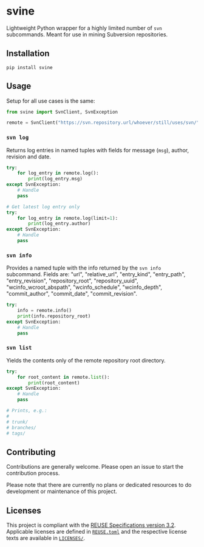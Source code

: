 # svine

Lightweight Python wrapper for a highly limited number of `svn` subcommands.
Meant for use in mining Subversion repositories.

## Installation

`pip install svine`

## Usage

Setup for all use cases is the same:

```python
from svine import SvnClient, SvnException

remote = SvnClient("https://svn.repository.url/whoever/still/uses/svn/")
```

### `svn log`

Returns log entries in named tuples with fields for message (`msg`), author, revision and date.

```python
try:
    for log_entry in remote.log():
        print(log_entry.msg)
except SvnException:
    # Handle
    pass

# Get latest log entry only
try:
    for log_entry in remote.log(limit=1):
        print(log_entry.author)
except SvnException:
    # Handle
    pass
```

### `svn info`

Provides a named tuple with the info returned by the `svn info` subcommand. Fields are:
"url", "relative_url", "entry_kind", "entry_path", "entry_revision", "repository_root", "repository_uuid", 
"wcinfo_wcroot_abspath", "wcinfo_schedule", "wcinfo_depth", "commit_author", "commit_date", "commit_revision".

```python
try:
    info = remote.info()
    print(info.repository_root)
except SvnException:
    # Handle
    pass
```

### `svn list`

Yields the contents only of the remote repository root directory.

```python
try:
    for root_content in remote.list():
        print(root_content)
except SvnException:
    # Handle
    pass

# Prints, e.g.:
# 
# trunk/
# branches/
# tags/
```

## Contributing

Contributions are generally welcome. Please open an issue to start the contribution process.

Please note that there are currently no plans or dedicated resources to do development or maintenance of this project.

## Licenses

This project is compliant with the [REUSE Specifications version 3.2](https://reuse.software/).
Applicable licenses are defined in [`REUSE.toml`](REUSE.toml) and the respective license texts
are available in [`LICENSES/`](LICENSES/).
